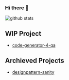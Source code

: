 ### Hi there 👋

<!--
**qdriven/qdriven** is a ✨ _special_ ✨ repository because its `README.md` (this file) appears on your GitHub profile.
!-->

![github stats](https://github-readme-stats.vercel.app/api?username=qdriven&show_icons=true&hide_border=true)

## WIP Project

- [code-generator-4-qa](https://github.com/qdriven/qmeta-generator.git)

## Archieved Projects

- [designpattern-sanity](https://github.com/qdriven/designpattern-sanity.git)
